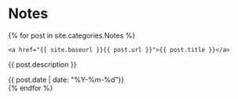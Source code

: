 

<h1>Notes</h1>
<div class="posts">
  {% for post in site.categories.Notes %}
    <article class="post">

    <a href="{{ site.baseurl }}{{ post.url }}">{{ post.title }}</a>
 <p>
        {{ post.description }}
      </p>
      <div class="date">
        {{ post.date | date: "%Y-%m-%d"}}
      </div>
    </article>
  {% endfor %}
</div>
